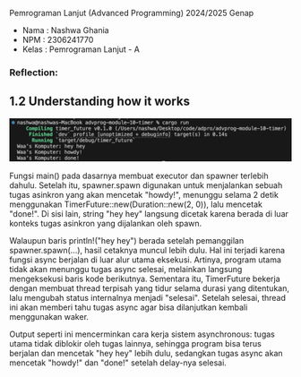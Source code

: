 Pemrograman Lanjut (Advanced Programming) 2024/2025 Genap

- Nama : Nashwa Ghania
- NPM : 2306241770
- Kelas : Pemrograman Lanjut - A

### Reflection:
## 1.2 Understanding how it works
![image1](images/results-1.2.png)

Fungsi main() pada dasarnya membuat executor dan spawner terlebih dahulu. Setelah itu, spawner.spawn digunakan untuk menjalankan sebuah tugas asinkron yang akan mencetak "howdy!", menunggu selama 2 detik menggunakan TimerFuture::new(Duration::new(2, 0)), lalu mencetak "done!". Di sisi lain, string "hey hey" langsung dicetak karena berada di luar konteks tugas asinkron yang dijalankan oleh spawn.

Walaupun baris println!("hey hey") berada setelah pemanggilan spawner.spawn(...), hasil cetaknya muncul lebih dulu. Hal ini terjadi karena fungsi async berjalan di luar alur utama eksekusi. Artinya, program utama tidak akan menunggu tugas async selesai, melainkan langsung mengeksekusi baris kode berikutnya. Sementara itu, TimerFuture bekerja dengan membuat thread terpisah yang tidur selama durasi yang ditentukan, lalu mengubah status internalnya menjadi "selesai". Setelah selesai, thread ini akan memberi tahu tugas async agar bisa dilanjutkan kembali menggunakan waker.

Output seperti ini mencerminkan cara kerja sistem asynchronous: tugas utama tidak diblokir oleh tugas lainnya, sehingga program bisa terus berjalan dan mencetak "hey hey" lebih dulu, sedangkan tugas async akan mencetak "howdy!" dan "done!" setelah delay-nya selesai.